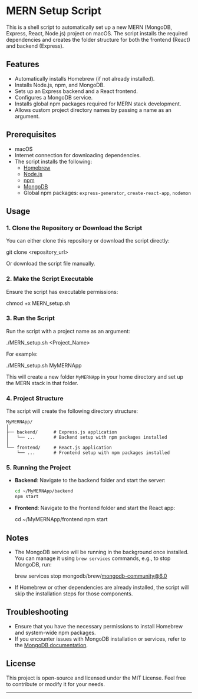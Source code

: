 # MERN Setup Script

This is a shell script to automatically set up a new MERN (MongoDB, Express, React, Node.js) project on macOS. The script installs the required dependencies and creates the folder structure for both the frontend (React) and backend (Express).

## Features

- Automatically installs Homebrew (if not already installed).
- Installs Node.js, npm, and MongoDB.
- Sets up an Express backend and a React frontend.
- Configures a MongoDB service.
- Installs global npm packages required for MERN stack development.
- Allows custom project directory names by passing a name as an argument.

## Prerequisites

- macOS
- Internet connection for downloading dependencies.
- The script installs the following:
  - [Homebrew](https://brew.sh/)
  - [Node.js](https://nodejs.org/)
  - [npm](https://www.npmjs.com/)
  - [MongoDB](https://www.mongodb.com/)
  - Global npm packages: `express-generator`, `create-react-app`, `nodemon`

## Usage

### 1. Clone the Repository or Download the Script

You can either clone this repository or download the script directly:

git clone <repository_url>

Or download the script file manually.

### 2. Make the Script Executable

Ensure the script has executable permissions:

chmod +x MERN_setup.sh

### 3. Run the Script

Run the script with a project name as an argument:

./MERN_setup.sh <Project_Name>

For example:

./MERN_setup.sh MyMERNApp

This will create a new folder `MyMERNApp` in your home directory and set up the MERN stack in that folder.

### 4. Project Structure

The script will create the following directory structure:

```
MyMERNApp/
│
├── backend/      # Express.js application
│   └── ...       # Backend setup with npm packages installed
│
└── frontend/     # React.js application
    └── ...       # Frontend setup with npm packages installed
```

### 5. Running the Project

- **Backend**: Navigate to the backend folder and start the server:

    ```bash
    cd ~/MyMERNApp/backend
    npm start
    ```

- **Frontend**: Navigate to the frontend folder and start the React app:

    cd ~/MyMERNApp/frontend
    npm start

## Notes

- The MongoDB service will be running in the background once installed. You can manage it using `brew services` commands, e.g., to stop MongoDB, run:

  brew services stop mongodb/brew/mongodb-community@6.0

- If Homebrew or other dependencies are already installed, the script will skip the installation steps for those components.

## Troubleshooting

- Ensure that you have the necessary permissions to install Homebrew and system-wide npm packages.
- If you encounter issues with MongoDB installation or services, refer to the [MongoDB documentation](https://www.mongodb.com/docs/).

## License

This project is open-source and licensed under the MIT License. Feel free to contribute or modify it for your needs.

---
